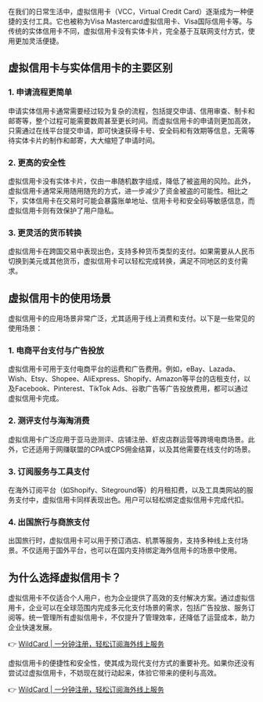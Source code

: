 在我们的日常生活中，虚拟信用卡（VCC，Virtual Credit Card）逐渐成为一种便捷的支付工具。它也被称为Visa Mastercard虚拟信用卡、Visa国际信用卡等。与传统的实体信用卡不同，虚拟信用卡没有实体卡片，完全基于互联网支付方式，使用更加灵活便捷。

## 虚拟信用卡与实体信用卡的主要区别

### 1. 申请流程更简单

申请实体信用卡通常需要经过较为复杂的流程，包括提交申请、信用审查、制卡和邮寄等，整个过程可能需要数周甚至更长时间。而虚拟信用卡的申请则更加高效，只需通过在线平台提交申请，即可快速获得卡号、安全码和有效期等信息，无需等待实体卡片的制作和邮寄，大大缩短了申请时间。

### 2. 更高的安全性

虚拟信用卡没有实体卡片，仅由一串随机数字组成，降低了被盗用的风险。此外，虚拟信用卡通常采用随用随充的方式，进一步减少了资金被盗的可能性。相比之下，实体信用卡在交易时可能会暴露账单地址、信用卡号和安全码等敏感信息，而虚拟信用卡则有效保护了用户隐私。

### 3. 更灵活的货币转换

虚拟信用卡在跨国交易中表现出色，支持多种货币类型的支付。如果需要从人民币切换到美元或其他货币，虚拟信用卡可以轻松完成转换，满足不同地区的支付需求。

## 虚拟信用卡的使用场景

虚拟信用卡的应用场景非常广泛，尤其适用于线上消费和支付。以下是一些常见的使用场景：

### 1. 电商平台支付与广告投放

虚拟信用卡可用于支付电商平台的运费和广告费用。例如，eBay、Lazada、Wish、Etsy、Shopee、AliExpress、Shopify、Amazon等平台的店租支付，以及Facebook、Pinterest、TikTok Ads、谷歌广告等广告投放费用，都可以通过虚拟信用卡完成。

### 2. 测评支付与海淘消费

虚拟信用卡广泛应用于亚马逊测评、店铺注册、虾皮店群运营等跨境电商场景。此外，它还适用于网赚联盟的CPA或CPS佣金结算，以及其他需要在线支付的场景。

### 3. 订阅服务与工具支付

在海外订阅平台（如Shopify、Siteground等）的月租扣费，以及工具类网站的服务支付中，虚拟信用卡同样表现出色。用户可以轻松绑定虚拟信用卡完成代扣。

### 4. 出国旅行与商旅支付

出国旅行时，虚拟信用卡可以用于预订酒店、机票等服务，支持多种线上支付场景。不仅适用于国外平台，也可以在国内支持绑定海外信用卡的场景中使用。

## 为什么选择虚拟信用卡？

虚拟信用卡不仅适合个人用户，也为企业提供了高效的支付解决方案。通过虚拟信用卡，企业可以在全球范围内完成多元化支付场景的需求，包括广告投放、服务订阅等。统一管理所有虚拟信用卡，不仅提升了管理效率，还降低了运营成本，助力企业快速发展。

👉 [WildCard | 一分钟注册，轻松订阅海外线上服务](https://bit.ly/bewildcard)

虚拟信用卡的便捷性和安全性，使其成为现代支付方式的重要补充。如果你还没有尝试过虚拟信用卡，不妨现在就行动起来，体验它带来的便利与高效。

👉 [WildCard | 一分钟注册，轻松订阅海外线上服务](https://bit.ly/bewildcard)